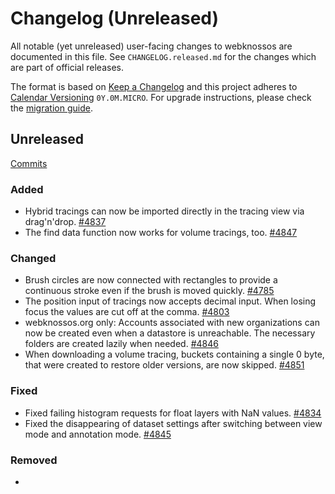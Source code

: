 # Changelog (Unreleased)

All notable (yet unreleased) user-facing changes to webknossos are documented in this file.
See `CHANGELOG.released.md` for the changes which are part of official releases.

The format is based on [Keep a Changelog](http://keepachangelog.com/en/1.0.0/)
and this project adheres to [Calendar Versioning](http://calver.org/) `0Y.0M.MICRO`.
For upgrade instructions, please check the [migration guide](MIGRATIONS.released.md).

## Unreleased
[Commits](https://github.com/scalableminds/webknossos/compare/20.10.0...HEAD)

### Added
- Hybrid tracings can now be imported directly in the tracing view via drag'n'drop. [#4837](https://github.com/scalableminds/webknossos/pull/4837)
- The find data function now works for volume tracings, too. [#4847](https://github.com/scalableminds/webknossos/pull/4847)

### Changed
- Brush circles are now connected with rectangles to provide a continuous stroke even if the brush is moved quickly. [#4785](https://github.com/scalableminds/webknossos/pull/4822)
- The position input of tracings now accepts decimal input. When losing focus the values are cut off at the comma. [#4803](https://github.com/scalableminds/webknossos/pull/4803)
- webknossos.org only: Accounts associated with new organizations can now be created even when a datastore is unreachable. The necessary folders are created lazily when needed. [#4846](https://github.com/scalableminds/webknossos/pull/4846)
- When downloading a volume tracing, buckets containing a single 0 byte, that were created to restore older versions, are now skipped. [#4851](https://github.com/scalableminds/webknossos/pull/4851)

### Fixed
- Fixed failing histogram requests for float layers with NaN values. [#4834](https://github.com/scalableminds/webknossos/pull/4834)
- Fixed the disappearing of dataset settings after switching between view mode and annotation mode. [#4845](https://github.com/scalableminds/webknossos/pull/4845)

### Removed
-

